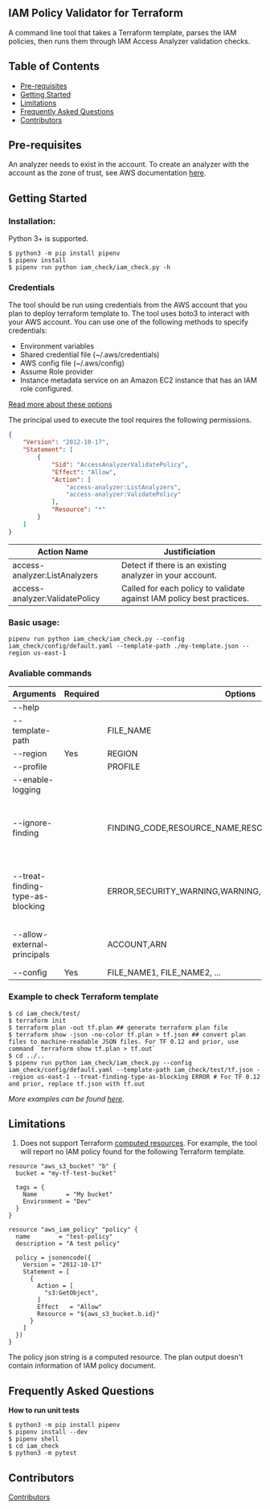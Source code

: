 ## IAM Policy Validator for Terraform
A command line tool that takes a Terraform template, parses the IAM policies, then runs them through IAM Access Analyzer validation checks.

## Table of Contents<!-- omit in toc -->

- [Pre-requisites](#pre-requisites)
- [Getting Started](#getting-started)
- [Limitations](#limitations)
- [Frequently Asked Questions](#frequently-asked-questions)
- [Contributors](#contributors)

## Pre-requisites
An analyzer needs to exist in the account. To create an analyzer with the account as the zone of trust, see AWS documentation [here](https://docs.aws.amazon.com/IAM/latest/UserGuide/access-analyzer-getting-started.html#access-analyzer-enabling).

## Getting Started

### Installation:
Python 3+ is supported.
```
$ python3 -m pip install pipenv
$ pipenv install 
$ pipenv run python iam_check/iam_check.py -h
```
### Credentials 
The tool should be run using credentials from the AWS account that you plan to deploy terraform template to. The tool uses boto3 to interact with your AWS account. You can use one of the following methods to specify credentials:

- Environment variables
- Shared credential file (~/.aws/credentials)
- AWS config file (~/.aws/config)
- Assume Role provider
- Instance metadata service on an Amazon EC2 instance that has an IAM role configured.

[Read more about these options](https://boto3.amazonaws.com/v1/documentation/api/latest/guide/credentials.html)

The principal used to execute the tool requires the following permissions.
```json
{
    "Version": "2012-10-17",
    "Statement": [
        {
            "Sid": "AccessAnalyzerValidatePolicy",
            "Effect": "Allow",
            "Action": [
                "access-analyzer:ListAnalyzers",
                "access-analyzer:ValidatePolicy"
            ],
            "Resource": "*"
        }
    ]
}
```
| Action Name| Justificiation |
| ---------- | ------------- |
| access-analyzer:ListAnalyzers | Detect if there is an existing analyzer in your account.  |
| access-analyzer:ValidatePolicy | Called for each policy to validate against IAM policy best practices. |

### Basic usage:
```
pipenv run python iam_check/iam_check.py --config iam_check/config/default.yaml --template-path ./my-template.json --region us-east-1
```

### Avaliable commands

| Arguments | Required |  Options | Description |
| --------- | -------- | ---------| ----------- |
| --help  | | | show this help message and exit |
| --template-path | | FILE_NAME | The path to the Terraform plan file (JSON). |
| --region | Yes | REGION | The destination region the resources will be deployed to. |
| --profile | | PROFILE | The named profile to use for AWS API calls. |
| --enable-logging | | | Enables log output to stdout |
| --ignore-finding | | FINDING_CODE,RESOURCE_NAME,RESOURCE_NAME.FINDING_CODE | Allow validation failures to be ignored. Specify as a comma separated list of findings to be ignored. Can be individual finding codes (e.g. "PASS_ROLE_WITH_STAR_IN_RESOURCE"), a specific resource name (e.g. "MyResource"), or a combination of both separated by a period.(e.g. "MyResource.PASS_ROLE_WITH_STAR_IN_RESOURCE").  Names of finding codes may change in IAM Access Analyzer over time.
| --treat-finding-type-as-blocking | | ERROR,SECURITY_WARNING,WARNING,SUGGESTION,NONE | Specify which finding types should be treated as blocking. Other finding types are treated as nonblocking.  If the tool detects any blocking finding types, it will exit with a non-zero exit code.  If all findings are nonblocking or there are no findings, the tool exits with an exit code of 0.  Defaults to "ERROR" and "SECURITY_WARNING". Specify as a comma separated list of finding types that should be blocking. Pass "NONE" to ignore all findings. |
| --allow-external-principals | | ACCOUNT,ARN | A comma separated list of external principals that should be ignored.  Specify as a comma separated list of a 12 digit AWS account ID, a federated web identity user, a federated SAML user, or an ARN. Specify "*" to allow anonymous access. (e.g. 123456789123,arn:aws:iam::111111111111:role/MyOtherRole,graph.facebook.com) |
| --config |Yes | FILE_NAME1, FILE_NAME2, ... | A list of config files for running this script |

### Example to check Terraform template
```
$ cd iam_check/test/
$ terraform init
$ terraform plan -out tf.plan ## generate terraform plan file
$ terraform show -json -no-color tf.plan > tf.json ## convert plan files to machine-readable JSON files. For TF 0.12 and prior, use command `terraform show tf.plan > tf.out`
$ cd ../..
$ pipenv run python iam_check/iam_check.py --config iam_check/config/default.yaml --template-path iam_check/test/tf.json --region us-east-1 --treat-finding-type-as-blocking ERROR # For TF 0.12 and prior, replace tf.json with tf.out
```

_More examples can be found [here](iam_check/doc/)_.

## Limitations

1. Does not support Terraform [computed resources](https://www.terraform.io/plugin/sdkv2/schemas/schema-behaviors).
For example, the tool will report no IAM policy found for the following Terraform template.
```
resource "aws_s3_bucket" "b" {
  bucket = "my-tf-test-bucket"

  tags = {
    Name        = "My bucket"
    Environment = "Dev"
  }
}

resource "aws_iam_policy" "policy" {
  name        = "test-policy"
  description = "A test policy"

  policy = jsonencode({
    Version = "2012-10-17"
    Statement = [
      {
        Action = [
          "s3:GetObject",
        ]
        Effect   = "Allow"
        Resource = "${aws_s3_bucket.b.id}"
      }
    ]
  })
}
```
The policy json string is a computed resource. The plan output doesn't contain information of IAM policy document. 

## Frequently Asked Questions
**How to run unit tests**
```
$ python3 -m pip install pipenv
$ pipenv install --dev
$ pipenv shell
$ cd iam_check
$ python3 -m pytest
```

## Contributors
[Contributors](CONTRIBUTORS)
